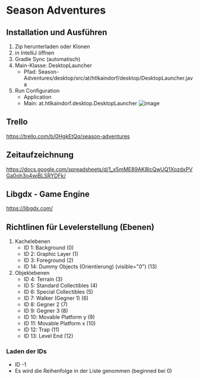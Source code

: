 # Season Adventures

## Installation und Ausführen
1. Zip herunterladen oder Klonen
2. in IntelliJ öffnen
3. Gradle Sync (automatisch)
4. Main-Klasse: DesktopLauncher
   * Pfad: Season-Adventures/desktop/src/at/htlkaindorf/desktop/DesktopLauncher.java
5. Run Configuration
   * Application
   * Main: at.htlkaindorf.desktop.DesktopLauncher
![image](https://user-images.githubusercontent.com/86600051/174284197-2c808116-1406-4224-aeee-0f45ec5e18dc.png)

## Trello
https://trello.com/b/0HgkEtQq/season-adventures

## Zeitaufzeichnung
https://docs.google.com/spreadsheets/d/1_x5mME89AK8lcQwUQ1XozdxPVGa0oh3o4wjBLSRYDFk/

## Libgdx - Game Engine
https://libgdx.com/

## Richtlinen für Levelerstellung (Ebenen)

1. Kachelebenen
    * ID 1: Background (0)
    * ID 2: Graphic Layer (1)
    * ID 3: Foreground (2)
    * ID 14: Dummy Objects (Orientierung) (visible="0") (13)
2. Objektebenen
    * ID 4: Terrain (3)
    * ID 5: Standard Collectibles (4)
    * ID 6: Special Collectibles (5)
    * ID 7: Walker (Gegner 1) (6)
    * ID 8: Gegner 2 (7)
    * ID 9: Gegner 3 (8)
    * ID 10: Movable Platform y (9)
    * ID 11: Movable Platform x (10)
    * ID 12: Trap (11)
    * ID 13: Level End (12)

### Laden der IDs
* ID -1
* Es wird die Reihenfolge in der Liste genommen (beginned bei 0)
